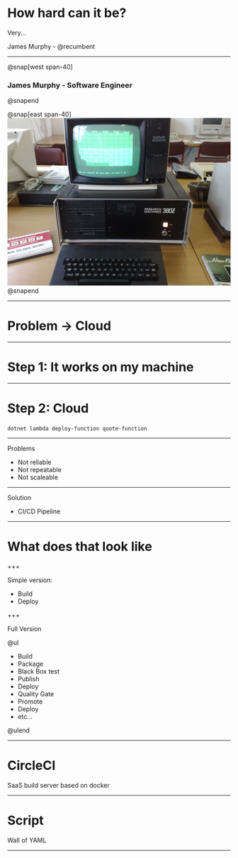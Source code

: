 
# How hard can it be?

Very...

James Murphy - @recumbent

---

@snap[west span-40]
### James Murphy - Software Engineer
@snapend

@snap[east span-40]
![RML](images/RML380Z.jpg)
@snapend

---

# Problem -> Cloud

---

# Step 1: It works on my machine

---

# Step 2: Cloud

`dotnet lambda deploy-function quote-function`

---

Problems

* Not reliable
* Not repeatable
* Not scaleable

---

Solution

* CI/CD Pipeline

---

# What does that look like

+++

Simple version:

- Build
- Deploy

+++

Full Version

@ul

- Build
- Package
- Black Box test
- Publish
- Deploy
- Quality Gate
- Promote
- Deploy
- etc...

@ulend

---

# CircleCI

SaaS build server based on docker

---

# Script 

Wall of YAML

---


